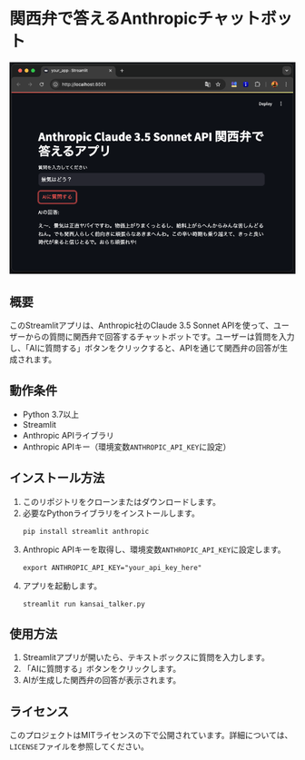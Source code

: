 # 関西弁で答えるAnthropicチャットボット

![kansai_talker](images/top.png)

## 概要
このStreamlitアプリは、Anthropic社のClaude 3.5 Sonnet APIを使って、ユーザーからの質問に関西弁で回答するチャットボットです。ユーザーは質問を入力し、「AIに質問する」ボタンをクリックすると、APIを通じて関西弁の回答が生成されます。

## 動作条件
- Python 3.7以上
- Streamlit
- Anthropic APIライブラリ
- Anthropic APIキー（環境変数`ANTHROPIC_API_KEY`に設定）

## インストール方法
1. このリポジトリをクローンまたはダウンロードします。
2. 必要なPythonライブラリをインストールします。
   ```
   pip install streamlit anthropic
   ```
3. Anthropic APIキーを取得し、環境変数`ANTHROPIC_API_KEY`に設定します。
   ```
   export ANTHROPIC_API_KEY="your_api_key_here"
   ```
4. アプリを起動します。
   ```
   streamlit run kansai_talker.py
   ```

## 使用方法
1. Streamlitアプリが開いたら、テキストボックスに質問を入力します。
2. 「AIに質問する」ボタンをクリックします。
3. AIが生成した関西弁の回答が表示されます。

## ライセンス
このプロジェクトはMITライセンスの下で公開されています。詳細については、`LICENSE`ファイルを参照してください。